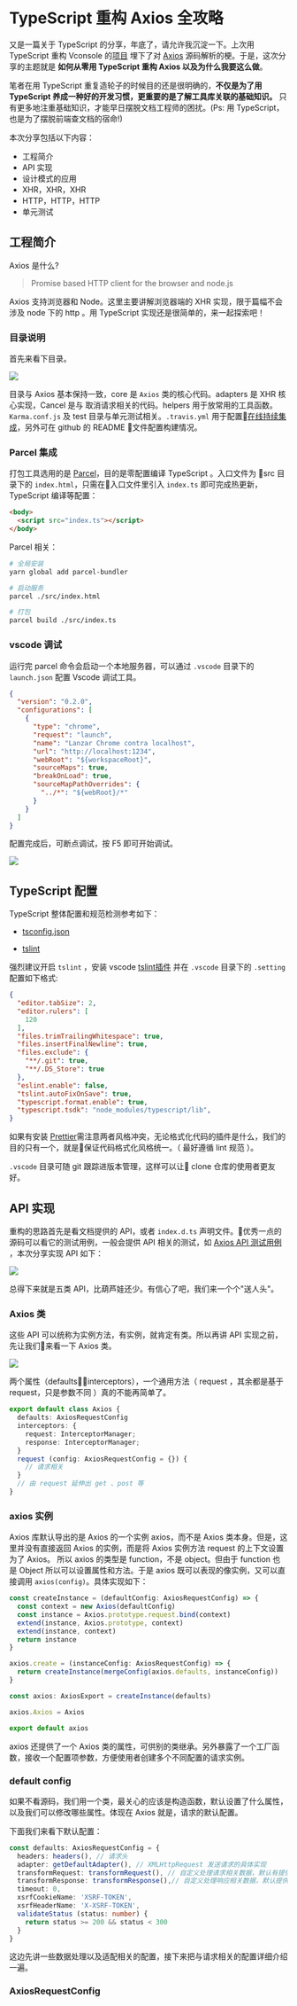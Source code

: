 # TypeScript 重构 Axios 全攻略

又是一篇关于 TypeScript 的分享，年底了，请允许我沉淀一下。上次用 TypeScript 重构 Vconsole 的[项目](https://juejin.im/post/5bf278295188252e89668ed2) 埋下了对 [Axios](https://github.com/axios/axios) 源码解析的梗。于是，这次分享的主题就是 **如何从零用 TypeScript 重构 Axios 以及为什么我要这么做**。

笔者在用 TypeScript 重复造轮子的时候目的还是很明确的，**不仅是为了用 TypeScript 养成一种好的开发习惯，更重要的是了解工具库关联的基础知识。** 只有更多地注重基础知识，才能早日摆脱文档工程师的困扰。(Ps: 用 TypeScript，也是为了摆脱前端查文档的宿命!)

本次分享包括以下内容：

- 工程简介
- API 实现
- 设计模式的应用
- XHR，XHR，XHR
- HTTP，HTTP，HTTP
- 单元测试

## 工程简介

Axios 是什么?

> Promise based HTTP client for the browser and node.js

Axios 支持浏览器和 Node。这里主要讲解浏览器端的 XHR 实现，限于篇幅不会涉及 node 下的 http 。用 TypeScript 实现还是很简单的，来一起探索吧！

### 目录说明

首先来看下目录。

![](./img/dir.png)

目录与 Axios 基本保持一致，core 是 `Axios` 类的核心代码。adapters 是 XHR 核心实现，Cancel 是与 取消请求相关的代码。helpers 用于放常用的工具函数。`Karma.conf.js` 及 test 目录与单元测试相关。`.travis.yml` 用于配置[在线持续集成](https://travis-ci.org/)，另外可在 github 的 README 文件配置构建情况。

### Parcel 集成

打包工具选用的是 [Parcel](https://parceljs.org/)，目的是零配置编译 TypeScript 。入口文件为 src 目录下的 `index.html`，只需在入口文件里引入 `index.ts` 即可完成热更新，TypeScript 编译等配置：

```html
<body>
  <script src="index.ts"></script>
</body>
```

Parcel 相关：

```bash
# 全局安装
yarn global add parcel-bundler

# 启动服务
parcel ./src/index.html

# 打包
parcel build ./src/index.ts
```

### vscode 调试

运行完 parcel 命令会启动一个本地服务器，可以通过 `.vscode` 目录下的 `launch.json` 配置 Vscode 调试工具。

```json
{
  "version": "0.2.0",
  "configurations": [
    {
      "type": "chrome",
      "request": "launch",
      "name": "Lanzar Chrome contra localhost",
      "url": "http://localhost:1234",
      "webRoot": "${workspaceRoot}",
      "sourceMaps": true,
      "breakOnLoad": true,
      "sourceMapPathOverrides": {
        "../*": "${webRoot}/*"
      }
    }
  ]
}
```

配置完成后，可断点调试，按 F5 即可开始调试。

![](./img/debugging.png)

## TypeScript 配置

TypeScript 整体配置和规范检测参考如下：

- [tsconfig.json](https://www.tslang.cn/docs/handbook/tsconfig-json.html)

- [tslint](https://palantir.github.io/tslint/)

强烈建议开启 `tslint` ，安装 vscode [tslint插件](https://marketplace.visualstudio.com/items?itemName=eg2.tslint) 并在 `.vscode` 目录下的 `.setting` 配置如下格式:

```json
{
  "editor.tabSize": 2,
  "editor.rulers": [
    120
  ],
  "files.trimTrailingWhitespace": true,
  "files.insertFinalNewline": true,
  "files.exclude": {
    "**/.git": true,
    "**/.DS_Store": true
  },
  "eslint.enable": false,
  "tslint.autoFixOnSave": true,
  "typescript.format.enable": true,
  "typescript.tsdk": "node_modules/typescript/lib",
}
```

如果有安装 [Prettier](https://marketplace.visualstudio.com/items?itemName=esbenp.prettier-vscode)需注意两者风格冲突，无论格式化代码的插件是什么，我们的目的只有一个，就是保证代码格式化风格统一。（ 最好遵循 lint 规范 ）。

`.vscode` 目录可随 git 跟踪进版本管理，这样可以让 clone 仓库的使用者更友好。

## API 实现

重构的思路首先是看文档提供的 API，或者 `index.d.ts` 声明文件。优秀一点的源码可以看它的测试用例，一般会提供 API 相关的测试，如 [Axios API 测试用例](https://github.com/axios/axios/blob/master/test/specs/api.spec.js) ，本次分享实现 API 如下：

![](./img/api.png)

总得下来就是五类 API，比葫芦娃还少。有信心了吧，我们来一个个"送人头"。

### Axios 类

这些 API 可以统称为实例方法，有实例，就肯定有类。所以再讲 API 实现之前，先让我们来看一下 Axios 类。

![](./img/axios.png)

两个属性（defaults，interceptors），一个通用方法（ request ，其余都是基于 request，只是参数不同 ）真的不能再简单了。

```ts
export default class Axios {
  defaults: AxiosRequestConfig
  interceptors: {
    request: InterceptorManager;
    response: InterceptorManager;
  }
  request (config: AxiosRequestConfig = {}) {
    // 请求相关
  }
  // 由 request 延伸出 get 、post 等
}
```

### axios 实例

Axios 库默认导出的是 Axios 的一个实例 axios，而不是 Axios 类本身。但是，这里并没有直接返回 Axios 的实例，而是将 Axios 实例方法 request 的上下文设置为了 Axios。 所以 axios 的类型是 function，不是 object。但由于 function 也是 Object 所以可以设置属性和方法。于是 axios 既可以表现的像实例，又可以直接调用 `axios(config)`。具体实现如下：

```ts
const createInstance = (defaultConfig: AxiosRequestConfig) => {
  const context = new Axios(defaultConfig)
  const instance = Axios.prototype.request.bind(context)
  extend(instance, Axios.prototype, context)
  extend(instance, context)
  return instance
}

axios.create = (instanceConfig: AxiosRequestConfig) => {
  return createInstance(mergeConfig(axios.defaults, instanceConfig))
}

const axios: AxiosExport = createInstance(defaults)

axios.Axios = Axios

export default axios
```

axios 还提供了一个 Axios 类的属性，可供别的类继承。另外暴露了一个工厂函数，接收一个配置项参数，方便使用者创建多个不同配置的请求实例。

### default config

如果不看源码，我们用一个类，最关心的应该是构造函数，默认设置了什么属性，以及我们可以修改哪些属性。体现在 Axios 就是，请求的默认配置。

下面我们来看下默认配置：

```ts
const defaults: AxiosRequestConfig = {
  headers: headers(), // 请求头
  adapter: getDefaultAdapter(), // XMLHttpRequest 发送请求的具体实现
  transformRequest: transformRequest(), // 自定义处理请求相关数据，默认有提供一个修改根据请求的 data 修改 content-type 的方法。
  transformResponse: transformResponse(),// 自定义处理响应相关数据，默认提供了一个将 respone 数据转换为 JSON格式的方法
  timeout: 0,
  xsrfCookieName: 'XSRF-TOKEN',
  xsrfHeaderName: 'X-XSRF-TOKEN',
  validateStatus (status: number) {
    return status >= 200 && status < 300
  }
}
```

这边先讲一些数据处理以及适配相关的配置，接下来把与请求相关的配置详细介绍一遍。

### AxiosRequestConfig


